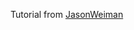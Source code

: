 Tutorial from [JasonWeiman](https://www.youtube.com/watch?v=NRIjK_S4hiI&list=PLB5_EOMkLx_WCGalAUeKXA1I-qQqYY_Sk&index=2)